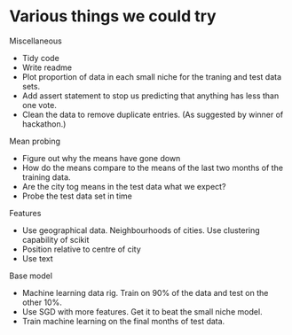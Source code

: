 Various things we could try
===

Miscellaneous
* Tidy code
* Write readme
* Plot proportion of data in each small niche for the traning and test data sets.
* Add assert statement to stop us predicting that anything has less than one vote.
* Clean the data to remove duplicate entries. (As suggested by winner of hackathon.)

Mean probing
* Figure out why the means have gone down
* How do the means compare to the means of the last two months of the training data.
* Are the city tog means in the test data what we expect?
* Probe the test data set in time

Features
* Use geographical data. Neighbourhoods of cities. Use clustering capability of scikit
* Position relative to centre of city
* Use text

Base model
* Machine learning data rig. Train on 90% of the data and test on the other 10%.
* Use SGD with more features. Get it to beat the small niche model.
* Train machine learning on the final months of test data.
